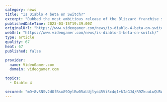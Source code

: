 ```yaml
---
category: news
title: "Is Diablo 4 beta on Switch?"
excerpt: "Dubbed the most ambitious release of the Blizzard franchise so far, the Diablo 4 hype continues to grow especially with the arrival of the open beta and early access periods. NOW READ: Is Diablo 4 beta on PS4? With the pre-release phase now practically .."
publishedDateTime: 2023-03-15T19:39:00Z
originalUrl: "https://www.videogamer.com/news/is-diablo-4-beta-on-switch/"
webUrl: "https://www.videogamer.com/news/is-diablo-4-beta-on-switch/"
type: article
quality: 67
heat: 67
published: false

provider:
  name: VideoGamer.com
  domain: videogamer.com

topics:
  - Diablo 4

secured: "mD+8vSNSv2dOfBsx89OylRw05aLUjlyo45ViSc4q1+kIaGJ4/R9ZkuuLwQU5A6HQ80NxJcuNB+Z5UcoAD8z3tBneQXDjMFJNCM+JPI2UTqffqj+BxUzVEAU+2L+kRiUb3cdLVY2CJlR+LvE/lxPQ9nSHUg1ZRWwUnP4OjdJW2YTVzJYAp7kCikT06HZnULCFfymhXOOjSZwIfsrNihZ5UifDb5CF4f6Y5xdc8qxkmuteQ5xvyaLR7bfR8E1tbElEklGGlOobf0dX9ZKL6yrvysILp2qZtgCFlEO/29f6S+5EARZOsJOkMxTalNKBnlINZYHbRrmg9TxZ/yW8ervb1mwuEesBWNcKMn2X8RkxRGw=;gvdNWogHbHN3iDrTc4kmgQ=="
---
```


